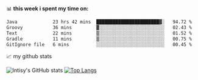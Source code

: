 📊 **this week i spent my time on:**
<!--START_SECTION:waka-->

```txt
Java             23 hrs 42 mins  ███████████████████████▓░   94.72 %
Groovy           36 mins         ▓░░░░░░░░░░░░░░░░░░░░░░░░   02.43 %
Text             22 mins         ▒░░░░░░░░░░░░░░░░░░░░░░░░   01.52 %
Gradle           11 mins         ▒░░░░░░░░░░░░░░░░░░░░░░░░   00.75 %
GitIgnore file   6 mins          ░░░░░░░░░░░░░░░░░░░░░░░░░   00.45 %
```

<!--END_SECTION:waka-->


📈 my github stats

![Intisy's GitHub stats](https://github-readme-stats.vercel.app/api?username=intisy&show_icons=true&theme=transparent)
[![Top Langs](https://github-readme-stats.vercel.app/api/top-langs/?username=intisy)](https://github.com/intisy)
